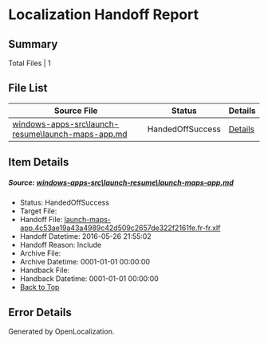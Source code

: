 # <a name='report-top'></a> Localization Handoff Report

## Summary
 Total Files | 1

## File List
 Source File | Status | Details 
 ----------- | ------ | ------- 
 [windows-apps-src\launch-resume\launch-maps-app.md](https://github.com/Microsoft/windows-apps/blob/dda8ca956dd3a01958a0270966f0e116a0d0ca7f/windows-apps-src/launch-resume/launch-maps-app.md) | HandedOffSuccess | [Details](#8bc7b2e448bbbab4cf1e56f117db2fc11d8da88c2941)

## Item Details
##### <a name='8bc7b2e448bbbab4cf1e56f117db2fc11d8da88c2941'></a> Source: [windows-apps-src\launch-resume\launch-maps-app.md](https://github.com/Microsoft/windows-apps/blob/dda8ca956dd3a01958a0270966f0e116a0d0ca7f/windows-apps-src/launch-resume/launch-maps-app.md)
* Status: HandedOffSuccess
* Target File: 
* Handoff File: [launch-maps-app.4c53ae19a43a4989c42d509c2657de322f2161fe.fr-fr.xlf](https://github.com/Microsoft/WDG.handoff/blob/bfcb5d0e73bec02e6826abb33ab8bdf207ea945a/ol-handoff/Microsoft/windows-apps.fr-fr/master/launch-maps-app.4c53ae19a43a4989c42d509c2657de322f2161fe.fr-fr.xlf)
* Handoff Datetime: 2016-05-26 21:55:02
* Handoff Reason: Include
* Archive File: 
* Archive Datetime: 0001-01-01 00:00:00
* Handback File: 
* Handback Datetime: 0001-01-01 00:00:00
* [Back to Top](#report-top)


## Error Details

Generated by OpenLocalization.
